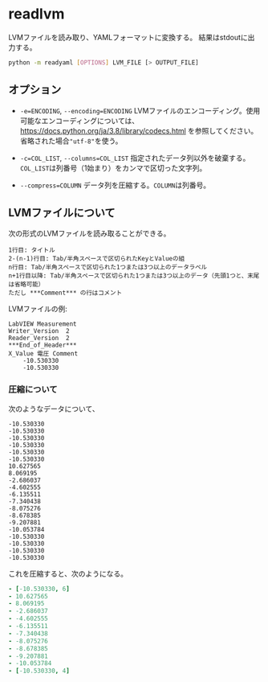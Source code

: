 # readlvm

LVMファイルを読み取り、YAMLフォーマットに変換する。
結果はstdoutに出力する。

```sh
python -m readyaml [OPTIONS] LVM_FILE [> OUTPUT_FILE]
```

## オプション

- `-e=ENCODING`, `--encoding=ENCODING`
  LVMファイルのエンコーディング。使用可能なエンコーディングについては、https://docs.python.org/ja/3.8/library/codecs.html を参照してください。省略された場合`"utf-8"`を使う。

- `-c=COL_LIST`, `--columns=COL_LIST`
  指定されたデータ列以外を破棄する。`COL_LIST`は列番号（1始まり）をカンマで区切った文字列。

- `--compress=COLUMN`
  データ列を圧縮する。`COLUMN`は列番号。

## LVMファイルについて

次の形式のLVMファイルを読み取ることができる。

```
1行目: タイトル
2-(n-1)行目: Tab/半角スペースで区切られたKeyとValueの組
n行目: Tab/半角スペースで区切られた1つまたは3つ以上のデータラベル
n+1行目以降: Tab/半角スペースで区切られた1つまたは3つ以上のデータ（先頭1つと、末尾は省略可能）
ただし ***Comment*** の行はコメント
```

LVMファイルの例:

```
LabVIEW Measurement
Writer_Version	2
Reader_Version	2
***End_of_Header***
X_Value 電圧 Comment
	-10.530330
	-10.530330
```

### 圧縮について

次のようなデータについて、

```
-10.530330
-10.530330
-10.530330
-10.530330
-10.530330
-10.530330
10.627565
8.069195
-2.686037
-4.602555
-6.135511
-7.340438
-8.075276
-8.678385
-9.207881
-10.053784
-10.530330
-10.530330
-10.530330
-10.530330
```

これを圧縮すると、次のようになる。

```yaml
- [-10.530330, 6]
- 10.627565
- 8.069195
- -2.686037
- -4.602555
- -6.135511
- -7.340438
- -8.075276
- -8.678385
- -9.207881
- -10.053784
- [-10.530330, 4]
```
